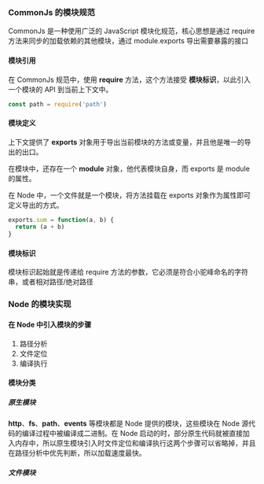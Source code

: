 ### CommonJs 的模块规范

CommonJs 是一种使用广泛的 JavaScript 模块化规范，核心思想是通过 require 方法来同步的加载依赖的其他模块，通过 module.exports 导出需要暴露的接口

#### 模块引用

在 CommonJs 规范中，使用 **require** 方法，这个方法接受 **模块标识**，以此引入一个模块的 API 到当前上下文中。

```javascript
const path = require('path')
```

#### 模块定义

上下文提供了 **exports** 对象用于导出当前模块的方法或变量，并且他是唯一的导出的出口。

在模块中，还存在一个 **module** 对象，他代表模块自身，而 exports 是 module 的属性。

在 Node 中，一个文件就是一个模块，将方法挂载在 exports 对象作为属性即可定义导出的方式。

```javascript
exports.sum = function(a, b) {
  return (a + b)
}
```

#### 模块标识

模块标识起始就是传递给 require 方法的参数，它必须是符合小驼峰命名的字符串，或者相对路径/绝对路径

### Node 的模块实现

#### 在 Node 中引入模块的步骤

1. 路径分析
2. 文件定位
3. 编译执行

#### 模块分类

##### 原生模块

**http**、**fs**、**path**、**events** 等模块都是 Node 提供的模块，这些模块在 Node 源代码的编译过程中被编译成二进制。在 Node 启动的时，部分原生代码就被直接加入内存中，所以原生模块引入时文件定位和编译执行这两个步骤可以省略掉，并且在路径分析中优先判断，所以加载速度最快。

##### 文件模块


